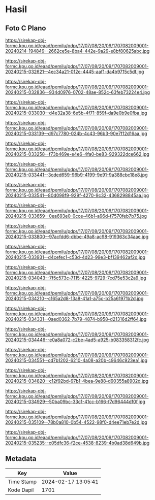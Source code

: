 # Hasil

## Foto C Plano

https://sirekap-obj-formc.kpu.go.id/eaad/pemilu/pdpr/17/07/08/20/09/1707082009001-20240214-194849--2662ce5e-8ba4-442e-9a29-e8bf80625abc.jpg

https://sirekap-obj-formc.kpu.go.id/eaad/pemilu/pdpr/17/07/08/20/09/1707082009001-20240215-032621--4ec34a21-012e-4445-aaf1-da4b9715c5df.jpg

https://sirekap-obj-formc.kpu.go.id/eaad/pemilu/pdpr/17/07/08/20/09/1707082009001-20240215-032836--934d0976-0702-48ae-852c-63feb73224e4.jpg

https://sirekap-obj-formc.kpu.go.id/eaad/pemilu/pdpr/17/07/08/20/09/1707082009001-20240215-033030--d4e32a38-6e5b-4f71-859f-da9e0b9e0fba.jpg

https://sirekap-obj-formc.kpu.go.id/eaad/pemilu/pdpr/17/07/08/20/09/1707082009001-20240215-033139--d97c7780-024b-4c43-96b3-90e7f12d16aa.jpg

https://sirekap-obj-formc.kpu.go.id/eaad/pemilu/pdpr/17/07/08/20/09/1707082009001-20240215-033258--f73b469e-e4e6-4fa0-be83-929322dce662.jpg

https://sirekap-obj-formc.kpu.go.id/eaad/pemilu/pdpr/17/07/08/20/09/1707082009001-20240215-033441--3cded659-96b9-4199-9e91-9a388cbc18e8.jpg

https://sirekap-obj-formc.kpu.go.id/eaad/pemilu/pdpr/17/07/08/20/09/1707082009001-20240215-033541--80d098f9-929f-4270-9c32-4368298845aa.jpg

https://sirekap-obj-formc.kpu.go.id/eaad/pemilu/pdpr/17/07/08/20/09/1707082009001-20240215-033659--0ea693e0-0cce-46b1-a96d-f7570feb7b75.jpg

https://sirekap-obj-formc.kpu.go.id/eaad/pemilu/pdpr/17/07/08/20/09/1707082009001-20240215-033800--97acfdd6-dbbe-49a8-ac98-919363c34aae.jpg

https://sirekap-obj-formc.kpu.go.id/eaad/pemilu/pdpr/17/07/08/20/09/1707082009001-20240215-033931--d4cefec1-c53d-4d23-99e3-bf139462af2d.jpg

https://sirekap-obj-formc.kpu.go.id/eaad/pemilu/pdpr/17/07/08/20/09/1707082009001-20240215-034043--7f5c573c-7115-4225-9729-7cd75e53c2a9.jpg

https://sirekap-obj-formc.kpu.go.id/eaad/pemilu/pdpr/17/07/08/20/09/1707082009001-20240215-034210--c165a2d8-13a8-41a1-a75c-b25a61971b2d.jpg

https://sirekap-obj-formc.kpu.go.id/eaad/pemilu/pdpr/17/07/08/20/09/1707082009001-20240215-034331--0aed0362-7b79-4874-b958-d21316d2ff64.jpg

https://sirekap-obj-formc.kpu.go.id/eaad/pemilu/pdpr/17/07/08/20/09/1707082009001-20240215-034446--e0a8a072-c2be-4ad5-a925-b083358312fc.jpg

https://sirekap-obj-formc.kpu.go.id/eaad/pemilu/pdpr/17/07/08/20/09/1707082009001-20240215-034551--cd7b1202-6210-4a08-a20b-c9646c923ea1.jpg

https://sirekap-obj-formc.kpu.go.id/eaad/pemilu/pdpr/17/07/08/20/09/1707082009001-20240215-034820--c12f92bd-97b1-4bea-9e88-d90355a8902d.jpg

https://sirekap-obj-formc.kpu.go.id/eaad/pemilu/pdpr/17/07/08/20/09/1707082009001-20240215-034929--50ba09bc-33c1-41cc-b166-f7d96444df0f.jpg

https://sirekap-obj-formc.kpu.go.id/eaad/pemilu/pdpr/17/07/08/20/09/1707082009001-20240215-035109--78b0a810-0b54-4522-98f0-d4ee71eb7e2d.jpg

https://sirekap-obj-formc.kpu.go.id/eaad/pemilu/pdpr/17/07/08/20/09/1707082009001-20240215-035235--c05dfc36-f2ce-4538-8239-4b0ad38d649b.jpg


## Metadata

| Key        | Value               |
| ---------- | ------------------- |
| Time Stamp | 2024-02-17 13:05:41 |
| Kode Dapil | 1701                |



